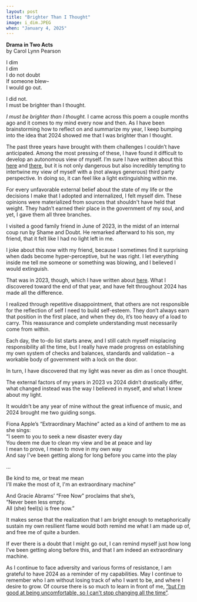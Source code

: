 ```yaml
---
layout: post
title: "Brighter Than I Thought"
image: i_dim.JPEG
when: "January 4, 2025"
---
```


**Drama in Two Acts**  
by Carol Lynn Pearson  

I dim  
I dim  
I do not doubt  
If someone blew–  
I would go out.  

I did not.  
I must be brighter than I thought.  

*I must be brighter than I thought.* I came across this poem a couple months ago and it comes to my mind every now and then. As I have been brainstorming how to reflect on and summarize my year, I keep bumping into the idea that 2024 showed me that I was brighter than I thought. 

The past three years have brought with them challenges I couldn’t have anticipated. Among the most pressing of these, I have found it difficult to develop an autonomous view of myself. I’m sure I have written about this [here](https://madamesuperstar.com/spring-by-angel-olsen) and [there](https://madamesuperstar.com/the-laundry), but it is not only dangerous but also incredibly tempting to intertwine my view of myself with a (not always generous) third party perspective. In doing so, it can feel like a light extinguishing within me.

For every unfavorable external belief about the state of my life or the decisions I make that I adopted and internalized, I felt myself dim. These opinions were materialized from sources that shouldn't have held that weight. They hadn’t earned their place in the government of my soul, and yet, I gave them all three branches. 

I visited a good family friend in June of 2023, in the midst of an internal coup run by Shame and Doubt. He remarked afterward to his son, my friend, that it felt like I had no light left in me. 

I joke about this now with my friend, because I sometimes find it surprising when dads become hyper-perceptive, but he was right. I let everything inside me tell me someone or something was blowing, and I believed I would extinguish.

That was in 2023, though, which I have written about [here](https://madamesuperstar.com/earth-rotating). What I discovered toward the end of that year, and have felt throughout 2024 has made all the difference.

I realized through repetitive disappointment, that others are not responsible for the reflection of self I need to build self-esteem. They don’t always earn that position in the first place, and when they do, it’s too heavy of a load to carry. This reassurance and complete understanding must necessarily come from within.

Each day, the to-do list starts anew, and I still catch myself misplacing responsibility all the time, but I really have made progress on establishing my own system of checks and balances, standards and validation – a workable body of government with a lock on the door.

In turn, I have discovered that my light was never as dim as I once thought. 

The external factors of my years in 2023 vs 2024 didn’t drastically differ, what changed instead was the way I believed in myself, and what I knew about my light.

It wouldn’t be any year of mine without the great influence of music, and  2024 brought me two guiding songs.

Fiona Apple’s “Extraordinary Machine” acted as a kind of anthem to me as she sings:  
“I seem to you to seek a new disaster every day  
You deem me due to clean my view and be at peace and lay  
I mean to prove, I mean to move in my own way  
And say I've been getting along for long before you came into the play  

…

Be kind to me, or treat me mean  
I'll make the most of it, I'm an extraordinary machine”  

And Gracie Abrams’ “Free Now” proclaims that she’s,  
“Never been less empty.  
All (she) feel(s) is free now.”  

It makes sense that the realization that I am bright enough to metaphorically sustain my own resilient flame would both remind me what I am made up of, and free me of quite a burden. 

If ever there is a doubt that I might go out, I can remind myself just how long I’ve been getting along before this, and that I am indeed an extraordinary machine. 

As I continue to face adversity and various forms of resistance, I am grateful to have 2024 as a reminder of my capabilities. May I continue to remember who I am without losing track of who I want to be, and where I desire to grow. Of course there is so much to learn in front of me, [“but I'm good at being uncomfortable, so I can't stop changing all the time”](https://open.spotify.com/track/5h9Iek7Hp9wayRt7fBp7Ab?si=54b25f5a06194878).
